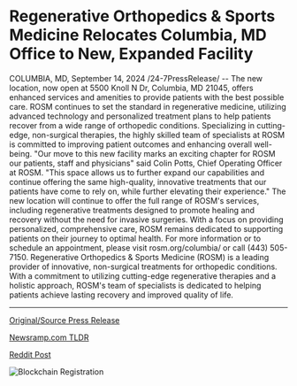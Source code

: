 # Regenerative Orthopedics & Sports Medicine Relocates Columbia, MD Office to New, Expanded Facility

COLUMBIA, MD, September 14, 2024 /24-7PressRelease/ -- The new location, now open at 5500 Knoll N Dr, Columbia, MD 21045, offers enhanced services and amenities to provide patients with the best possible care.  ROSM continues to set the standard in regenerative medicine, utilizing advanced technology and personalized treatment plans to help patients recover from a wide range of orthopedic conditions. Specializing in cutting-edge, non-surgical therapies, the highly skilled team of specialists at ROSM is committed to improving patient outcomes and enhancing overall well-being.  "Our move to this new facility marks an exciting chapter for ROSM our patients, staff and physicians" said Colin Potts, Chief Operating Officer at ROSM. "This space allows us to further expand our capabilities and continue offering the same high-quality, innovative treatments that our patients have come to rely on, while further elevating their experience."  The new location will continue to offer the full range of ROSM's services, including regenerative treatments designed to promote healing and recovery without the need for invasive surgeries. With a focus on providing personalized, comprehensive care, ROSM remains dedicated to supporting patients on their journey to optimal health.  For more information or to schedule an appointment, please visit rosm.org/columbia/ or call (443) 505-7150.  Regenerative Orthopedics & Sports Medicine (ROSM) is a leading provider of innovative, non-surgical treatments for orthopedic conditions. With a commitment to utilizing cutting-edge regenerative therapies and a holistic approach, ROSM's team of specialists is dedicated to helping patients achieve lasting recovery and improved quality of life. 

---

[Original/Source Press Release](https://www.24-7pressrelease.com/press-release/514322/regenerative-orthopedics-sports-medicine-relocates-columbia-md-office-to-new-expanded-facility)
                    

[Newsramp.com TLDR](None) 



[Reddit Post](https://www.reddit.com/r/Business_NewsRamp/comments/1fh6w78/rosm_opens_new_facility_in_columbia_md_to_enhance/) 



![Blockchain Registration](https://cdn.newsramp.app/24-7PressRelease/qrcode/249/14/rainAsx2.webp)